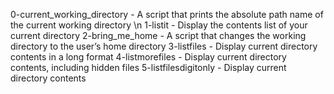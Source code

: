 0-current_working_directory - A script that prints the absolute path name of the current working directory \n
1-listit - Display the contents list of your current directory
2-bring_me_home - A script that changes the working directory to the user’s home directory
3-listfiles - Display current directory contents in a long format
4-listmorefiles - Display current directory contents, including hidden files
5-listfilesdigitonly - Display current directory contents
